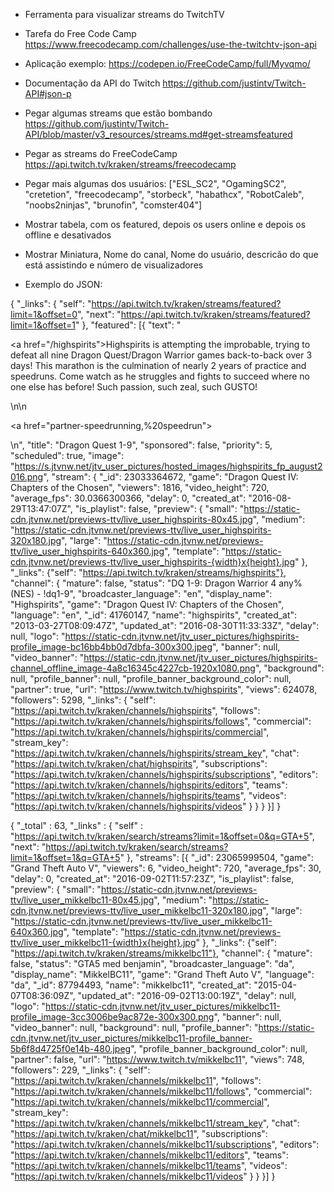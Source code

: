 - Ferramenta para  visualizar streams do TwitchTV

- Tarefa do Free Code Camp
https://www.freecodecamp.com/challenges/use-the-twitchtv-json-api

- Aplicação exemplo:
https://codepen.io/FreeCodeCamp/full/Myvqmo/

- Documentação da API do Twitch
https://github.com/justintv/Twitch-API#json-p

- Pegar algumas streams que estão bombando
https://github.com/justintv/Twitch-API/blob/master/v3_resources/streams.md#get-streamsfeatured

- Pegar as streams do FreeCodeCamp
https://api.twitch.tv/kraken/streams/freecodecamp

- Pegar mais algumas dos usuários:
["ESL_SC2", "OgamingSC2", "cretetion", "freecodecamp", "storbeck", "habathcx", "RobotCaleb", "noobs2ninjas", "brunofin", "comster404"]

- Mostrar tabela, com os featured, depois os users online e depois os offline e desativados

- Mostrar Miniatura, Nome do canal, Nome do usuário, descricão do que está assistindo e número de visualizadores

- Exemplo do JSON:

{
	"_links":
	{
		"self": "https://api.twitch.tv/kraken/streams/featured?limit=1&offset=0", 
		"next": "https://api.twitch.tv/kraken/streams/featured?limit=1&offset=1"
	},
	"featured":
	[{
		"text": "<p><a href=\"/highspirits\">Highspirits is attempting the improbable</a>, trying to defeat all nine Dragon Quest/Dragon Warrior games back-to-back over 3 days!  This marathon is the culmination of nearly 2 years of practice and speedruns.  Come watch as he struggles and fights to succeed where no one else has before!  Such passion, such zeal, such GUSTO!</p>\n\n<p><a href=\"partner-speedrunning,%20speedrun\"></a></p>\n",
		"title": "Dragon Quest 1-9",
		"sponsored": false,
		"priority": 5,
		"scheduled": true,
		"image": "https://s.jtvnw.net/jtv_user_pictures/hosted_images/highspirits_fp_august2016.png",
		"stream": {
			"_id": 23033364672,
			"game": "Dragon Quest IV: Chapters of the Chosen",
			"viewers": 1816,
			"video_height": 720,
			"average_fps": 30.0366300366,
			"delay": 0,
			"created_at": "2016-08-29T13:47:07Z",
			"is_playlist": false,
			"preview": {
				"small": "https://static-cdn.jtvnw.net/previews-ttv/live_user_highspirits-80x45.jpg",
				"medium": "https://static-cdn.jtvnw.net/previews-ttv/live_user_highspirits-320x180.jpg",
				"large": "https://static-cdn.jtvnw.net/previews-ttv/live_user_highspirits-640x360.jpg",
				"template": "https://static-cdn.jtvnw.net/previews-ttv/live_user_highspirits-{width}x{height}.jpg"
			},
			"_links": {"self": "https://api.twitch.tv/kraken/streams/highspirits"},
			"channel": {
				"mature": false,
				"status": "DQ 1-9: Dragon Warrior 4 any% (NES) - !dq1-9",
				"broadcaster_language": "en",
				"display_name": "Highspirits",
				"game": "Dragon Quest IV: Chapters of the Chosen",
				"language": "en",
				"_id": 41760147,
				"name": "highspirits",
				"created_at": "2013-03-27T08:09:47Z",
				"updated_at": "2016-08-30T11:33:33Z",
				"delay": null,
				"logo": "https://static-cdn.jtvnw.net/jtv_user_pictures/highspirits-profile_image-bc16bb4bb0d7dbfa-300x300.jpeg",
				"banner": null,
				"video_banner": "https://static-cdn.jtvnw.net/jtv_user_pictures/highspirits-channel_offline_image-4a8c16345c4227cb-1920x1080.png",
				"background": null,
				"profile_banner": null,
				"profile_banner_background_color": null,
				"partner": true,
				"url": "https://www.twitch.tv/highspirits",
				"views": 624078,
				"followers": 5298,
				"_links": {
					"self": "https://api.twitch.tv/kraken/channels/highspirits",
					"follows": "https://api.twitch.tv/kraken/channels/highspirits/follows",
					"commercial": "https://api.twitch.tv/kraken/channels/highspirits/commercial",
					"stream_key": "https://api.twitch.tv/kraken/channels/highspirits/stream_key",
					"chat": "https://api.twitch.tv/kraken/chat/highspirits",
					"subscriptions": "https://api.twitch.tv/kraken/channels/highspirits/subscriptions",
					"editors": "https://api.twitch.tv/kraken/channels/highspirits/editors",
					"teams": "https://api.twitch.tv/kraken/channels/highspirits/teams",
					"videos": "https://api.twitch.tv/kraken/channels/highspirits/videos"
				}
			}
		}
	}]
}




{
	"_total" : 63, 
	"_links" : {
		"self"
	:
		"https://api.twitch.tv/kraken/search/streams?limit=1&offset=0&q=GTA+5", 
		"next": "https://api.twitch.tv/kraken/search/streams?limit=1&offset=1&q=GTA+5"
	},
	"streams":
	[{
		"_id": 23065999504,
		"game": "Grand Theft Auto V",
		"viewers": 6,
		"video_height": 720,
		"average_fps": 30,
		"delay": 0,
		"created_at": "2016-09-02T11:57:23Z",
		"is_playlist": false,
		"preview": {
			"small": "https://static-cdn.jtvnw.net/previews-ttv/live_user_mikkelbc11-80x45.jpg",
			"medium": "https://static-cdn.jtvnw.net/previews-ttv/live_user_mikkelbc11-320x180.jpg",
			"large": "https://static-cdn.jtvnw.net/previews-ttv/live_user_mikkelbc11-640x360.jpg",
			"template": "https://static-cdn.jtvnw.net/previews-ttv/live_user_mikkelbc11-{width}x{height}.jpg"
		},
		"_links": {"self": "https://api.twitch.tv/kraken/streams/mikkelbc11"},
		"channel": {
			"mature": false,
			"status": "GTA5 med benjamin",
			"broadcaster_language": "da",
			"display_name": "MikkelBC11",
			"game": "Grand Theft Auto V",
			"language": "da",
			"_id": 87794493,
			"name": "mikkelbc11",
			"created_at": "2015-04-07T08:36:09Z",
			"updated_at": "2016-09-02T13:00:19Z",
			"delay": null,
			"logo": "https://static-cdn.jtvnw.net/jtv_user_pictures/mikkelbc11-profile_image-3cc3006be9ac872e-300x300.png",
			"banner": null,
			"video_banner": null,
			"background": null,
			"profile_banner": "https://static-cdn.jtvnw.net/jtv_user_pictures/mikkelbc11-profile_banner-5b6f8d4725f0e14b-480.jpeg",
			"profile_banner_background_color": null,
			"partner": false,
			"url": "https://www.twitch.tv/mikkelbc11",
			"views": 748,
			"followers": 229,
			"_links": {
				"self": "https://api.twitch.tv/kraken/channels/mikkelbc11",
				"follows": "https://api.twitch.tv/kraken/channels/mikkelbc11/follows",
				"commercial": "https://api.twitch.tv/kraken/channels/mikkelbc11/commercial",
				"stream_key": "https://api.twitch.tv/kraken/channels/mikkelbc11/stream_key",
				"chat": "https://api.twitch.tv/kraken/chat/mikkelbc11",
				"subscriptions": "https://api.twitch.tv/kraken/channels/mikkelbc11/subscriptions",
				"editors": "https://api.twitch.tv/kraken/channels/mikkelbc11/editors",
				"teams": "https://api.twitch.tv/kraken/channels/mikkelbc11/teams",
				"videos": "https://api.twitch.tv/kraken/channels/mikkelbc11/videos"
			}
		}
	}]
}
